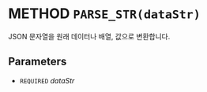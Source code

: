 # METHOD `PARSE_STR(dataStr)`
JSON 문자열을 원래 데이터나 배열, 값으로 변환합니다.

## Parameters
* `REQUIRED` *dataStr*
